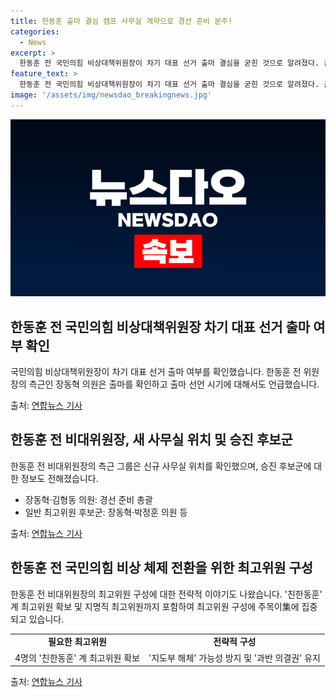 ```yaml
---
title: 한동훈 출마 결심 캠프 사무실 계약으로 경선 준비 분주!
categories:
  - News
excerpt: >
  한동훈 전 국민의힘 비상대책위원장이 차기 대표 선거 출마 결심을 굳힌 것으로 알려졌다. 출마 후보로 장동혁 의원이 주목받고, 서울 여의도 대산빌딩에서 선거 캠프가 구성되고 있다. 최고위원 후보는 장동혁·박정훈 의원 등이 거론되고, 청년 최고위원 러닝메이트로의 합류도 예상된다. 이로써 지도부 해체 가능성을 막을 수 있게 되었다.
feature_text: >
  한동훈 전 국민의힘 비상대책위원장이 차기 대표 선거 출마 결심을 굳힌 것으로 알려졌다. 출마 후보로 장동혁 의원이 주목받고, 서울 여의도 대산빌딩에서 선거 캠프가 구성되고 있다. 최고위원 후보는 장동혁·박정훈 의원 등이 거론되고, 청년 최고위원 러닝메이트로의 합류도 예상된다. 이로써 지도부 해체 가능성을 막을 수 있게 되었다.
image: '/assets/img/newsdao_breakingnews.jpg'
---
```


<p><img src="/assets/img/newsdao_breakingnews.jpg" alt="implanttips 속보" /></p>

<h2 data-ke-size="size26">한동훈 전 국민의힘 비상대책위원장 차기 대표 선거 출마 여부 확인</h2>

<p>국민의힘 비상대책위원장이 차기 대표 선거 출마 여부를 확인했습니다. 한동훈 전 위원장의 측근인 장동혁 의원은 출마를 확인하고 출마 선언 시기에 대해서도 언급했습니다.</p>

<p data-ke-size="size16">출처: <a href="https://www.yna.co.kr/view/AKR20220419178000001">연합뉴스 기사</a></p>

<h2 data-ke-size="size26">한동훈 전 비대위원장, 새 사무실 위치 및 승진 후보군</h2>

<p>한동훈 전 비대위원장의 측근 그룹은 신규 사무실 위치를 확인했으며, 승진 후보군에 대한 정보도 전해졌습니다.</p>

<ul>
    <li>장동혁·김형동 의원: 경선 준비 총괄</li>
    <li>일반 최고위원 후보군: 장동혁·박정훈 의원 등</li>
</ul>

<p data-ke-size="size16">출처: <a href="https://www.yna.co.kr/view/AKR20220419178000001">연합뉴스 기사</a></p>

<h2 data-ke-size="size26">한동훈 전 국민의힘 비상 체제 전환을 위한 최고위원 구성</h2>

<p>한동훈 전 비대위원장의 최고위원 구성에 대한 전략적 이야기도 나왔습니다. '친한동훈' 계 최고위원 확보 및 지명직 최고위원까지 포함하여 최고위원 구성에 주목이集에 집중되고 있습니다.</p>

<table>
    <tr>
        <td style="text-align: center; height: 17px;"><b>필요한 최고위원</b></td>
        <td style="text-align: center; height: 17px;"><b>전략적 구성</b></td>
    </tr>
    <tr>
        <td style="text-align: center; height: 17px;">4명의 '친한동훈' 계 최고위원 확보</td>
        <td style="text-align: center; height: 17px;">'지도부 해체' 가능성 방지 및 '과반 의결권' 유지</td>
    </tr>
</table>

<p data-ke-size="size16">출처: <a href="https://www.yna.co.kr/view/AKR20220419178000001">연합뉴스 기사</a></p>

